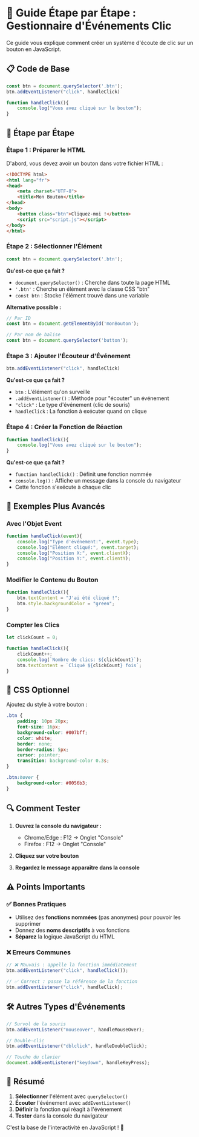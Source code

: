 # 🎯 Guide Étape par Étape : Gestionnaire d'Événements Clic

Ce guide vous explique comment créer un système d'écoute de clic sur un bouton en JavaScript.

## 📋 Code de Base

```javascript
const btn = document.querySelector('.btn');
btn.addEventListener("click", handleClick)

function handleClick(){
    console.log("Vous avez cliqué sur le bouton");
}
```

## 🔧 Étape par Étape

### Étape 1 : Préparer le HTML
D'abord, vous devez avoir un bouton dans votre fichier HTML :

```html
<!DOCTYPE html>
<html lang="fr">
<head>
    <meta charset="UTF-8">
    <title>Mon Bouton</title>
</head>
<body>
    <button class="btn">Cliquez-moi !</button>
    <script src="script.js"></script>
</body>
</html>
```

### Étape 2 : Sélectionner l'Élément
```javascript
const btn = document.querySelector('.btn');
```

**Qu'est-ce que ça fait ?**
- `document.querySelector()` : Cherche dans toute la page HTML
- `'.btn'` : Cherche un élément avec la classe CSS "btn"
- `const btn` : Stocke l'élément trouvé dans une variable

**Alternative possible :**
```javascript
// Par ID
const btn = document.getElementById('monBouton');

// Par nom de balise
const btn = document.querySelector('button');
```

### Étape 3 : Ajouter l'Écouteur d'Événement
```javascript
btn.addEventListener("click", handleClick)
```

**Qu'est-ce que ça fait ?**
- `btn` : L'élément qu'on surveille
- `.addEventListener()` : Méthode pour "écouter" un événement
- `"click"` : Le type d'événement (clic de souris)
- `handleClick` : La fonction à exécuter quand on clique

### Étape 4 : Créer la Fonction de Réaction
```javascript
function handleClick(){
    console.log("Vous avez cliqué sur le bouton");
}
```

**Qu'est-ce que ça fait ?**
- `function handleClick()` : Définit une fonction nommée
- `console.log()` : Affiche un message dans la console du navigateur
- Cette fonction s'exécute à chaque clic

## 🚀 Exemples Plus Avancés

### Avec l'Objet Event
```javascript
function handleClick(event){
    console.log("Type d'événement:", event.type);
    console.log("Élément cliqué:", event.target);
    console.log("Position X:", event.clientX);
    console.log("Position Y:", event.clientY);
}
```

### Modifier le Contenu du Bouton
```javascript
function handleClick(){
    btn.textContent = "J'ai été cliqué !";
    btn.style.backgroundColor = "green";
}
```

### Compter les Clics
```javascript
let clickCount = 0;

function handleClick(){
    clickCount++;
    console.log(`Nombre de clics: ${clickCount}`);
    btn.textContent = `Cliqué ${clickCount} fois`;
}
```

## 🎨 CSS Optionnel
Ajoutez du style à votre bouton :

```css
.btn {
    padding: 10px 20px;
    font-size: 16px;
    background-color: #007bff;
    color: white;
    border: none;
    border-radius: 5px;
    cursor: pointer;
    transition: background-color 0.3s;
}

.btn:hover {
    background-color: #0056b3;
}
```

## 🔍 Comment Tester

1. **Ouvrez la console du navigateur :**
   - Chrome/Edge : F12 → Onglet "Console"
   - Firefox : F12 → Onglet "Console"

2. **Cliquez sur votre bouton**

3. **Regardez le message apparaître dans la console**

## ⚠️ Points Importants

### ✅ Bonnes Pratiques
- Utilisez des **fonctions nommées** (pas anonymes) pour pouvoir les supprimer
- Donnez des **noms descriptifs** à vos fonctions
- **Séparez** la logique JavaScript du HTML

### ❌ Erreurs Communes
```javascript
// ❌ Mauvais : appelle la fonction immédiatement
btn.addEventListener("click", handleClick());

// ✅ Correct : passe la référence de la fonction
btn.addEventListener("click", handleClick);
```

## 🛠️ Autres Types d'Événements

```javascript
// Survol de la souris
btn.addEventListener("mouseover", handleMouseOver);

// Double-clic
btn.addEventListener("dblclick", handleDoubleClick);

// Touche du clavier
document.addEventListener("keydown", handleKeyPress);
```

## 🎯 Résumé
1. **Sélectionner** l'élément avec `querySelector()`
2. **Écouter** l'événement avec `addEventListener()`
3. **Définir** la fonction qui réagit à l'événement
4. **Tester** dans la console du navigateur

C'est la base de l'interactivité en JavaScript ! 🚀
